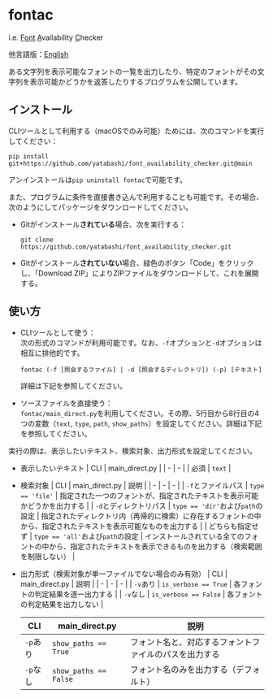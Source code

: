 # fontac

i.e. <ins>Font</ins> <ins>A</ins>vailability <ins>C</ins>hecker

他言語版：[English](./README-en.md)

ある文字列を表示可能なフォントの一覧を出力したり、特定のフォントがその文字列を表示可能かどうかを返答したりするプログラムを公開しています。

## インストール
CLIツールとして利用する（macOSでのみ可能）ためには、次のコマンドを実行してください：
```
pip install git+https://github.com/yatabashi/font_availability_checker.git@main
```
アンインストールは`pip uninstall fontac`で可能です。

また、プログラムに条件を直接書き込んで利用することも可能です。その場合、次のようにしてパッケージをダウンロードしてください。
* Gitがインストール**されている**場合、次を実行する：  
    ```
    git clone https://github.com/yatabashi/font_availability_checker.git
    ```
* Gitがインストール**されていない**場合、緑色のボタン「Code」をクリックし、「Download ZIP」によりZIPファイルをダウンロードして、これを展開する。

## 使い方
* CLIツールとして使う：  
次の形式のコマンドが利用可能です。なお、`-f`オプションと`-d`オプションは相互に排他的です。
    ```
    fontac (-f [照会するファイル] | -d [照会するディレクトリ]) (-p) [テキスト]
    ```
    詳細は下記を参照してください。

* ソースファイルを直接使う：  
`fontac/main_direct.py`を利用してください。その際、5行目から8行目の4つの変数（`text`, `type`, `path`, `show_paths`）を設定してください。詳細は下記を参照してください。

実行の際は、表示したいテキスト、検索対象、出力形式を設定してください。
* 表示したいテキスト
    | CLI | main_direct.py |
    | - | - |
    | 必須 | `text` |

* 検索対象
    | CLI | main_direct.py | 説明 |
    | - | - | - |
    | `-f`とファイルパス | `type == 'file'` | 指定された一つのフォントが、指定されたテキストを表示可能かどうかを出力する |
    | `-d`とディレクトリパス | `type == 'dir'`および`path`の設定 | 指定されたディレクトリ内（再帰的に検索）に存在するフォントの中から、指定されたテキストを表示可能なものを出力する |
    | どちらも指定せず | `type == 'all'`および`path`の設定 | インストールされている全てのフォントの中から、指定されたテキストを表示できるものを出力する（検索範囲を制限しない） |

* 出力形式（検索対象が単一ファイルでない場合のみ有効）
    | CLI | main_direct.py | 説明 |
    | - | - | - |
    | `-v`あり | `is_verbose == True` | 各フォントの判定結果を逐一出力する |
    | `-v`なし | `is_verbose == False` | 各フォントの判定結果を出力しない |

    | CLI | main_direct.py | 説明 |
    | - | - | - |
    | `-p`あり | `show_paths == True` | フォント名と、対応するフォントファイルのパスを出力する |
    | `-p`なし | `show_paths == False` | フォント名のみを出力する（デフォルト） |
